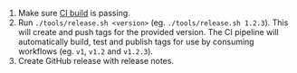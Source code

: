 1. Make sure [CI build](https://github.com/batect/batect-wrapper-validation-action/actions/workflows/ci.yml?query=branch%3Amain) is passing.
2. Run `./tools/release.sh <version>` (eg. `./tools/release.sh 1.2.3`). This will create and push tags for the provided version.
   The CI pipeline will automatically build, test and publish tags for use by consuming workflows (eg. `v1`, `v1.2` and `v1.2.3`).
3. Create GitHub release with release notes.
